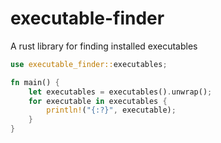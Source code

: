 # executable-finder
A rust library for finding installed executables

```rust
use executable_finder::executables;

fn main() {
    let executables = executables().unwrap();
    for executable in executables {
        println!("{:?}", executable);
    }
}
```
